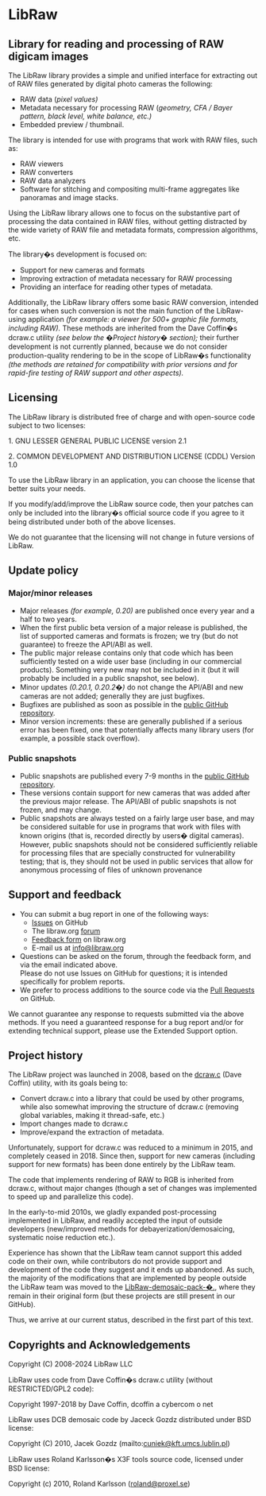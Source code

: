 # LibRaw
## Library for reading and processing of RAW digicam images

 The LibRaw library provides a simple and unified interface for extracting out of RAW files generated by digital photo cameras the following:

* RAW data (_pixel values)_
* Metadata necessary for processing RAW (_geometry, CFA / Bayer pattern, black level, white balance, etc.)_
* Embedded preview / thumbnail.

The library is intended for use with programs that work with RAW files, such as:

* RAW viewers
* RAW converters
* RAW data analyzers
* Software for stitching and compositing multi-frame aggregates like panoramas and image stacks.

Using the LibRaw library allows one to focus on the substantive part of processing the data contained in RAW files, without getting distracted by the wide variety of RAW file and metadata formats, compression algorithms, etc.

The library�s development is focused on:

* Support for new cameras and formats
* Improving extraction of metadata necessary for RAW processing
* Providing an interface for reading other types of metadata.

Additionally, the LibRaw library offers some basic RAW conversion, intended for cases when such conversion is not the main function of the LibRaw-using application _(for example: a viewer for 500+ graphic file formats, including RAW)._ These methods are inherited from the Dave Coffin�s dcraw.c utility _(see below the �Project history� section);_ their further development is not currently planned, because we do not consider production-quality rendering to be in the scope of LibRaw�s functionality _(the methods are retained for compatibility with prior versions and for rapid-fire testing of RAW support and other aspects)._

## Licensing


The LibRaw library is distributed free of charge and with open-source code subject to two licenses:

1\. GNU LESSER GENERAL PUBLIC LICENSE version 2.1

2\. COMMON DEVELOPMENT AND DISTRIBUTION LICENSE (CDDL) Version 1.0

To use the LibRaw library in an application, you can choose the license that better suits your needs.

If you modify/add/improve the LibRaw source code, then your patches can only be included into the library�s official source code if you agree to it being distributed under both of the above licenses.

We do not guarantee that the licensing will not change in future versions of LibRaw.

## Update policy


### Major/minor releases

* Major releases _(for example, 0.20)_ are published once every year and a half to two years.
* When the first public beta version of a major release is published, the list of supported cameras and formats is frozen; we try (but do not guarantee) to freeze the API/ABI as well.
* The public major release contains only that code which has been sufficiently tested on a wide user base (including in our commercial products). Something very new may not be included in it (but it will probably be included in a public snapshot, see below).
* Minor updates _(0.20.1, 0.20.2�)_ do not change the API/ABI and new cameras are not added; generally they are just bugfixes.
* Bugfixes are published as soon as possible in the [public GitHub repository](https://github.com/LibRaw/LibRaw).
* Minor version increments: these are generally published if a serious error has been fixed, one that potentially affects many library users (for example, a possible stack overflow).

### Public snapshots

* Public snapshots are published every 7-9 months in the [public GitHub repository](https://github.com/LibRaw/LibRaw).
* These versions contain support for new cameras that was added after the previous major release. The API/ABI of public snapshots is not frozen, and may change.
* Public snapshots are always tested on a fairly large user base, and may be considered suitable for use in programs that work with files with known origins (that is, recorded directly by users� digital cameras). However, public snapshots should not be considered sufficiently reliable for processing files that are specially constructed for vulnerability testing; that is, they should not be used in public services that allow for anonymous processing of files of unknown provenance

## Support and feedback

* You can submit a bug report in one of the following ways:
    * [Issues](https://github.com/LibRaw/LibRaw/issues) on GitHub
    * The libraw.org [forum](https://www.libraw.org/forum)
    * [Feedback form](https://www.libraw.org/contact) on libraw.org
    * E-mail us at [info@libraw.org](mailto:info@libraw.org)
* Questions can be asked on the forum, through the feedback form, and via the email indicated above.  
    Please do not use Issues on GitHub for questions; it is intended specifically for problem reports.
* We prefer to process additions to the source code via the [Pull Requests](https://github.com/LibRaw/LibRaw/pulls) on GitHub.

We cannot guarantee any response to requests submitted via the above methods. If you need a guaranteed response for a bug report and/or for extending technical support, please use the Extended Support option.

## Project history


The LibRaw project was launched in 2008, based on the [dcraw.c](https://www.dechifro.org/dcraw/) (Dave Coffin) utility, with its goals being to:

* Convert dcraw.c into a library that could be used by other programs, while also somewhat improving the structure of dcraw.c (removing global variables, making it thread-safe, etc.)
* Import changes made to dcraw.c
* Improve/expand the extraction of metadata.

Unfortunately, support for dcraw.c was reduced to a minimum in 2015, and completely ceased in 2018. Since then, support for new cameras (including support for new formats) has been done entirely by the LibRaw team.

The code that implements rendering of RAW to RGB is inherited from dcraw.c, without major changes (though a set of changes was implemented to speed up and parallelize this code).

In the early-to-mid 2010s, we gladly expanded post-processing implemented in LibRaw, and readily accepted the input of outside developers (new/improved methods for debayerization/demosaicing, systematic noise reduction etc.).

Experience has shown that the LibRaw team cannot support this added code on their own, while contributors do not provide support and development of the code they suggest and it ends up abandoned. As such, the majority of the modifications that are implemented by people outside the LibRaw team was moved to the [LibRaw-demosaic-pack-�.](https://github.com/LibRaw?tab=repositories), where they remain in their original form (but these projects are still present in our GitHub).

Thus, we arrive at our current status, described in the first part of this text.

## Copyrights and Acknowledgements

Copyright (C) 2008-2024 LibRaw LLC

LibRaw uses code from Dave Coffin�s dcraw.c utility (without RESTRICTED/GPL2 code):

Copyright 1997-2018 by Dave Coffin, dcoffin a cybercom o net

LibRaw uses DCB demosaic code by Jaceck Gozdz distributed under BSD license:

Copyright (C) 2010, Jacek Gozdz (mailto:cuniek@kft.umcs.lublin.pl)

LibRaw uses Roland Karlsson�s X3F tools source code, licensed under BSD license:

Copyright (c) 2010, Roland Karlsson (roland@proxel.se)